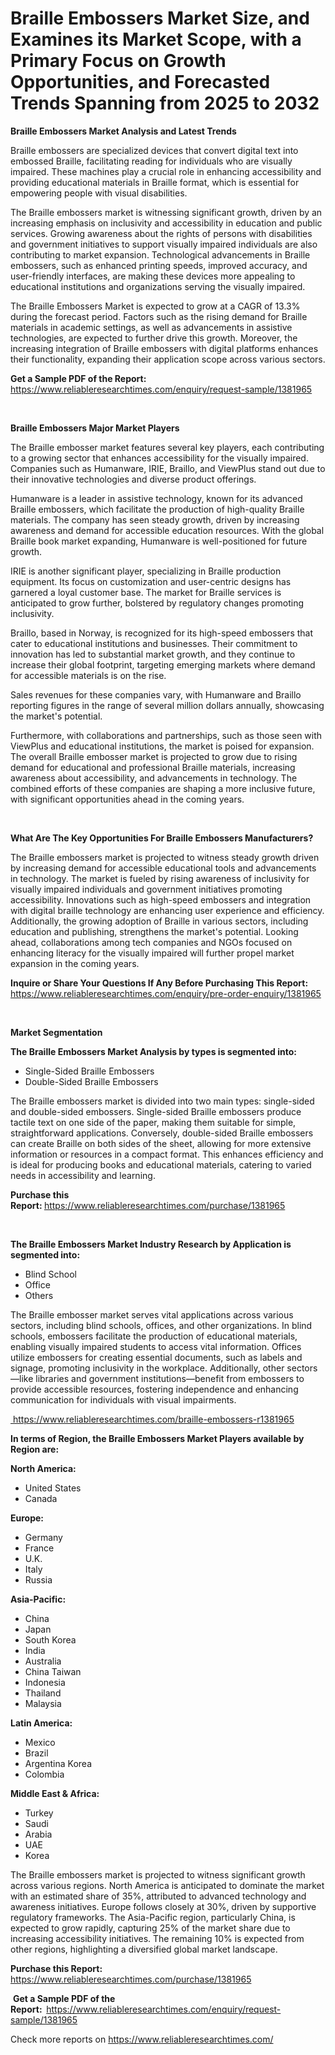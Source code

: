<p><h1>Braille Embossers Market Size, and Examines its Market Scope, with a Primary Focus on Growth Opportunities, and Forecasted Trends Spanning from 2025 to 2032</h1></p><p><strong>Braille Embossers Market Analysis and Latest Trends</strong></p>
<p><p>Braille embossers are specialized devices that convert digital text into embossed Braille, facilitating reading for individuals who are visually impaired. These machines play a crucial role in enhancing accessibility and providing educational materials in Braille format, which is essential for empowering people with visual disabilities.</p><p>The Braille embossers market is witnessing significant growth, driven by an increasing emphasis on inclusivity and accessibility in education and public services. Growing awareness about the rights of persons with disabilities and government initiatives to support visually impaired individuals are also contributing to market expansion. Technological advancements in Braille embossers, such as enhanced printing speeds, improved accuracy, and user-friendly interfaces, are making these devices more appealing to educational institutions and organizations serving the visually impaired.</p><p>The Braille Embossers Market is expected to grow at a CAGR of 13.3% during the forecast period. Factors such as the rising demand for Braille materials in academic settings, as well as advancements in assistive technologies, are expected to further drive this growth. Moreover, the increasing integration of Braille embossers with digital platforms enhances their functionality, expanding their application scope across various sectors.</p></p>
<p><strong>Get a Sample PDF of the Report:&nbsp;</strong> <a href="https://www.reliableresearchtimes.com/enquiry/request-sample/1381965?utm_campaign=2007&utm_medium=2&utm_source=Github&utm_content=ia&utm_term=06022025&utm_id=braille-embossers">https://www.reliableresearchtimes.com/enquiry/request-sample/1381965</a></p>
<p>&nbsp;</p>
<p><strong>Braille Embossers Major Market Players</strong></p>
<p><p>The Braille embosser market features several key players, each contributing to a growing sector that enhances accessibility for the visually impaired. Companies such as Humanware, IRIE, Braillo, and ViewPlus stand out due to their innovative technologies and diverse product offerings.</p><p>Humanware is a leader in assistive technology, known for its advanced Braille embossers, which facilitate the production of high-quality Braille materials. The company has seen steady growth, driven by increasing awareness and demand for accessible education resources. With the global Braille book market expanding, Humanware is well-positioned for future growth.</p><p>IRIE is another significant player, specializing in Braille production equipment. Its focus on customization and user-centric designs has garnered a loyal customer base. The market for Braille services is anticipated to grow further, bolstered by regulatory changes promoting inclusivity. </p><p>Braillo, based in Norway, is recognized for its high-speed embossers that cater to educational institutions and businesses. Their commitment to innovation has led to substantial market growth, and they continue to increase their global footprint, targeting emerging markets where demand for accessible materials is on the rise.</p><p>Sales revenues for these companies vary, with Humanware and Braillo reporting figures in the range of several million dollars annually, showcasing the market's potential. </p><p>Furthermore, with collaborations and partnerships, such as those seen with ViewPlus and educational institutions, the market is poised for expansion. The overall Braille embosser market is projected to grow due to rising demand for educational and professional Braille materials, increasing awareness about accessibility, and advancements in technology. The combined efforts of these companies are shaping a more inclusive future, with significant opportunities ahead in the coming years.</p></p>
<p>&nbsp;</p>
<p><strong>What Are The Key Opportunities For Braille Embossers Manufacturers?</strong></p>
<p><p>The Braille embossers market is projected to witness steady growth driven by increasing demand for accessible educational tools and advancements in technology. The market is fueled by rising awareness of inclusivity for visually impaired individuals and government initiatives promoting accessibility. Innovations such as high-speed embossers and integration with digital braille technology are enhancing user experience and efficiency. Additionally, the growing adoption of Braille in various sectors, including education and publishing, strengthens the market's potential. Looking ahead, collaborations among tech companies and NGOs focused on enhancing literacy for the visually impaired will further propel market expansion in the coming years.</p></p>
<p><strong>Inquire or Share Your Questions If Any Before Purchasing This Report:</strong> <a href="https://www.reliableresearchtimes.com/enquiry/pre-order-enquiry/1381965?utm_campaign=2007&utm_medium=2&utm_source=Github&utm_content=ia&utm_term=06022025&utm_id=braille-embossers">https://www.reliableresearchtimes.com/enquiry/pre-order-enquiry/1381965</a></p>
<p>&nbsp;</p>
<p><strong>Market Segmentation</strong></p>
<p><strong>The Braille Embossers Market Analysis by types is segmented into:</strong></p>
<p><ul><li>Single-Sided Braille Embossers</li><li>Double-Sided Braille Embossers</li></ul></p>
<p><p>The Braille embossers market is divided into two main types: single-sided and double-sided embossers. Single-sided Braille embossers produce tactile text on one side of the paper, making them suitable for simple, straightforward applications. Conversely, double-sided Braille embossers can create Braille on both sides of the sheet, allowing for more extensive information or resources in a compact format. This enhances efficiency and is ideal for producing books and educational materials, catering to varied needs in accessibility and learning.</p></p>
<p><strong>Purchase this Report:&nbsp;</strong><a href="https://www.reliableresearchtimes.com/purchase/1381965?utm_campaign=2007&utm_medium=2&utm_source=Github&utm_content=ia&utm_term=06022025&utm_id=braille-embossers">https://www.reliableresearchtimes.com/purchase/1381965</a></p>
<p>&nbsp;</p>
<p><strong>The Braille Embossers Market Industry Research by Application is segmented into:</strong></p>
<p><ul><li>Blind School</li><li>Office</li><li>Others</li></ul></p>
<p><p>The Braille embosser market serves vital applications across various sectors, including blind schools, offices, and other organizations. In blind schools, embossers facilitate the production of educational materials, enabling visually impaired students to access vital information. Offices utilize embossers for creating essential documents, such as labels and signage, promoting inclusivity in the workplace. Additionally, other sectors—like libraries and government institutions—benefit from embossers to provide accessible resources, fostering independence and enhancing communication for individuals with visual impairments.</p></p>
<p><a href="https://www.reliableresearchtimes.com/braille-embossers-r1381965?utm_campaign=2007&utm_medium=2&utm_source=Github&utm_content=ia&utm_term=06022025&utm_id=braille-embossers">&nbsp;https://www.reliableresearchtimes.com/braille-embossers-r1381965</a></p>
<p><strong>In terms of Region, the Braille Embossers Market Players available by Region are:</strong></p>
<p>
    <p> <strong> North America: </strong>
        <ul>
            <li>United States</li>
            <li>Canada</li>
        </ul>
        </p> 
    <p> <strong> Europe: </strong>
        <ul>
            <li>Germany</li>
            <li>France</li>
            <li>U.K.</li>
            <li>Italy</li>
            <li>Russia</li>
        </ul>
        </p> 
    <p> <strong> Asia-Pacific: </strong>
        <ul>
            <li>China</li>
            <li>Japan</li>
            <li>South Korea</li>
            <li>India</li>
            <li>Australia</li>
            <li>China Taiwan</li>
            <li>Indonesia</li>
            <li>Thailand</li>
            <li>Malaysia</li>
        </ul>
        </p> 
    <p> <strong> Latin America: </strong>
        <ul>
            <li>Mexico</li>
            <li>Brazil</li>
            <li>Argentina Korea</li>
            <li>Colombia</li>
        </ul>
        </p> 
    <p> <strong> Middle East & Africa: </strong>
        <ul>
            <li>Turkey</li>
            <li>Saudi</li>
            <li>Arabia</li>
            <li>UAE</li>
            <li>Korea</li>
        </ul>
    </p>
    </p>
<p><p>The Braille embossers market is projected to witness significant growth across various regions. North America is anticipated to dominate the market with an estimated share of 35%, attributed to advanced technology and awareness initiatives. Europe follows closely at 30%, driven by supportive regulatory frameworks. The Asia-Pacific region, particularly China, is expected to grow rapidly, capturing 25% of the market share due to increasing accessibility initiatives. The remaining 10% is expected from other regions, highlighting a diversified global market landscape.</p></p>
<p><strong>Purchase this Report: </strong><a href="https://www.reliableresearchtimes.com/purchase/1381965?utm_campaign=2007&utm_medium=2&utm_source=Github&utm_content=ia&utm_term=06022025&utm_id=braille-embossers">https://www.reliableresearchtimes.com/purchase/1381965</a></p>
<p>&nbsp;<strong>Get a Sample PDF of the Report:&nbsp;&nbsp;</strong><a href="https://www.reliableresearchtimes.com/enquiry/request-sample/1381965?utm_campaign=2007&utm_medium=2&utm_source=Github&utm_content=ia&utm_term=06022025&utm_id=braille-embossers">https://www.reliableresearchtimes.com/enquiry/request-sample/1381965</a></p>
<p><strong></strong></p>
<p>Check more reports on <a href="https://www.reliableresearchtimes.com/?utm_campaign=2007&utm_medium=2&utm_source=Github&utm_content=ia&utm_term=06022025&utm_id=braille-embossers">https://www.reliableresearchtimes.com/</a></p>